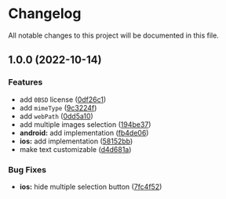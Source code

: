 # Changelog

All notable changes to this project will be documented in this file.

## 1.0.0 (2022-10-14)

### Features

- add `0BSD` license ([0df26c1](https://github.com/jonz94/capacitor-image-picker/commit/0df26c13f2a1ca9a03d32bcab313b1c80d8fb6f1))
- add `mimeType` ([9c3224f](https://github.com/jonz94/capacitor-image-picker/commit/9c3224f71779fa7789272dfad0d1a80a2c792d95))
- add `webPath` ([0dd5a10](https://github.com/jonz94/capacitor-image-picker/commit/0dd5a102827c66d9f7583a1db5cd1cef63ef1dec))
- add multiple images selection ([194be37](https://github.com/jonz94/capacitor-image-picker/commit/194be37a0df75bfcf0f5db263b59bf130f160727))
- **android:** add implementation ([fb4de06](https://github.com/jonz94/capacitor-image-picker/commit/fb4de069901acbe01abf99437ce3d99cf471df9a))
- **ios:** add implementation ([58152bb](https://github.com/jonz94/capacitor-image-picker/commit/58152bb2be08d481e4d0d1b70c9777928afc818e))
- make text customizable ([d4d681a](https://github.com/jonz94/capacitor-image-picker/commit/d4d681ae8a26fc8e8f28a686a7c98f394af9202e))

### Bug Fixes

- **ios:** hide multiple selection button ([7fc4f52](https://github.com/jonz94/capacitor-image-picker/commit/7fc4f5212236c720bb165a37b46c9944b61efa36))
